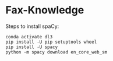 # Fax-Knowledge

Steps to install spaCy:
```
conda activate dl3
pip install -U pip setuptools wheel
pip install -U spacy
python -m spacy download en_core_web_sm
```
